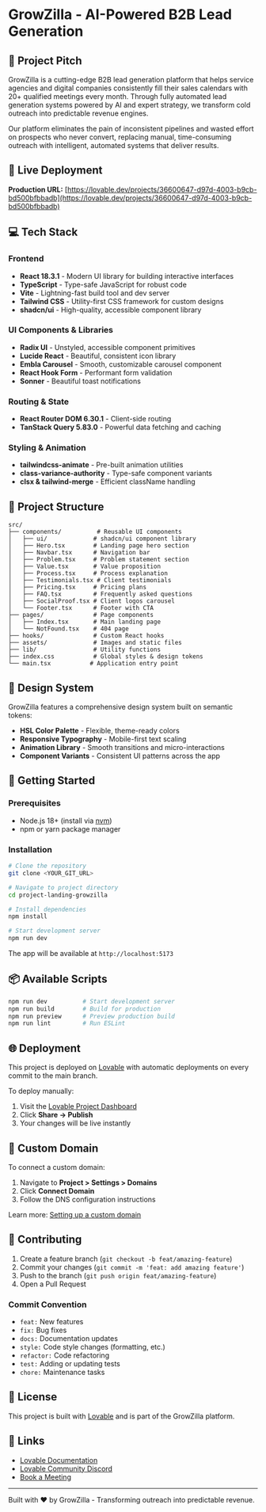 # GrowZilla - AI-Powered B2B Lead Generation

## 🚀 Project Pitch

GrowZilla is a cutting-edge B2B lead generation platform that helps service agencies and digital companies consistently fill their sales calendars with 20+ qualified meetings every month. Through fully automated lead generation systems powered by AI and expert strategy, we transform cold outreach into predictable revenue engines.

Our platform eliminates the pain of inconsistent pipelines and wasted effort on prospects who never convert, replacing manual, time-consuming outreach with intelligent, automated systems that deliver results.

## 🔗 Live Deployment

**Production URL:** [https://lovable.dev/projects/36600647-d97d-4003-b9cb-bd500bfbbadb](https://lovable.dev/projects/36600647-d97d-4003-b9cb-bd500bfbbadb)

## 💻 Tech Stack

### Frontend
- **React 18.3.1** - Modern UI library for building interactive interfaces
- **TypeScript** - Type-safe JavaScript for robust code
- **Vite** - Lightning-fast build tool and dev server
- **Tailwind CSS** - Utility-first CSS framework for custom designs
- **shadcn/ui** - High-quality, accessible component library

### UI Components & Libraries
- **Radix UI** - Unstyled, accessible component primitives
- **Lucide React** - Beautiful, consistent icon library
- **Embla Carousel** - Smooth, customizable carousel component
- **React Hook Form** - Performant form validation
- **Sonner** - Beautiful toast notifications

### Routing & State
- **React Router DOM 6.30.1** - Client-side routing
- **TanStack Query 5.83.0** - Powerful data fetching and caching

### Styling & Animation
- **tailwindcss-animate** - Pre-built animation utilities
- **class-variance-authority** - Type-safe component variants
- **clsx & tailwind-merge** - Efficient className handling

## 📁 Project Structure

```
src/
├── components/          # Reusable UI components
│   ├── ui/             # shadcn/ui component library
│   ├── Hero.tsx        # Landing page hero section
│   ├── Navbar.tsx      # Navigation bar
│   ├── Problem.tsx     # Problem statement section
│   ├── Value.tsx       # Value proposition
│   ├── Process.tsx     # Process explanation
│   ├── Testimonials.tsx # Client testimonials
│   ├── Pricing.tsx     # Pricing plans
│   ├── FAQ.tsx         # Frequently asked questions
│   ├── SocialProof.tsx # Client logos carousel
│   └── Footer.tsx      # Footer with CTA
├── pages/              # Page components
│   ├── Index.tsx       # Main landing page
│   └── NotFound.tsx    # 404 page
├── hooks/              # Custom React hooks
├── assets/             # Images and static files
├── lib/                # Utility functions
├── index.css           # Global styles & design tokens
└── main.tsx           # Application entry point
```

## 🎨 Design System

GrowZilla features a comprehensive design system built on semantic tokens:
- **HSL Color Palette** - Flexible, theme-ready colors
- **Responsive Typography** - Mobile-first text scaling
- **Animation Library** - Smooth transitions and micro-interactions
- **Component Variants** - Consistent UI patterns across the app

## 🚀 Getting Started

### Prerequisites
- Node.js 18+ (install via [nvm](https://github.com/nvm-sh/nvm))
- npm or yarn package manager

### Installation

```bash
# Clone the repository
git clone <YOUR_GIT_URL>

# Navigate to project directory
cd project-landing-growzilla

# Install dependencies
npm install

# Start development server
npm run dev
```

The app will be available at `http://localhost:5173`

## 📦 Available Scripts

```bash
npm run dev          # Start development server
npm run build        # Build for production
npm run preview      # Preview production build
npm run lint         # Run ESLint
```

## 🌐 Deployment

This project is deployed on [Lovable](https://lovable.dev) with automatic deployments on every commit to the main branch.

To deploy manually:
1. Visit the [Lovable Project Dashboard](https://lovable.dev/projects/36600647-d97d-4003-b9cb-bd500bfbbadb)
2. Click **Share → Publish**
3. Your changes will be live instantly

## 🔌 Custom Domain

To connect a custom domain:
1. Navigate to **Project > Settings > Domains**
2. Click **Connect Domain**
3. Follow the DNS configuration instructions

Learn more: [Setting up a custom domain](https://docs.lovable.dev/features/custom-domain)

## 🤝 Contributing

1. Create a feature branch (`git checkout -b feat/amazing-feature`)
2. Commit your changes (`git commit -m 'feat: add amazing feature'`)
3. Push to the branch (`git push origin feat/amazing-feature`)
4. Open a Pull Request

### Commit Convention
- `feat:` New features
- `fix:` Bug fixes
- `docs:` Documentation updates
- `style:` Code style changes (formatting, etc.)
- `refactor:` Code refactoring
- `test:` Adding or updating tests
- `chore:` Maintenance tasks

## 📄 License

This project is built with [Lovable](https://lovable.dev) and is part of the GrowZilla platform.

## 🔗 Links

- [Lovable Documentation](https://docs.lovable.dev/)
- [Lovable Community Discord](https://discord.com/channels/1119885301872070706/1280461670979993613)
- [Book a Meeting](https://api.leadconnectorhq.com/widget/bookings/growzilla)

---

Built with ❤️ by GrowZilla - Transforming outreach into predictable revenue.
